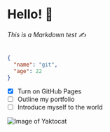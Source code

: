 # Hello! 👋

###### This is a Markdown test ✍️

``` json
{
  "name": "git",
  "age": 22
}
```

- [x] Turn on GitHub Pages
- [ ] Outline my portfolio
- [ ] Introduce myself to the world

![Image of Yaktocat](https://octodex.github.com/images/yaktocat.png)